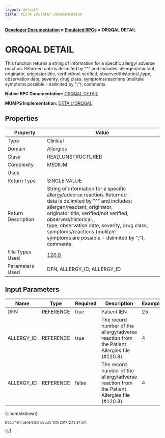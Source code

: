 ```yaml
---
layout: default
title: VISTA Emulator Documentation
---
```


#### [Developer Documentation](../index) &#187; [Emulated RPCs](TableOfContents) &#187; ORQQAL DETAIL<br/>
# ORQQAL DETAIL

This function returns a string of information for a specific allergy/ adverse reaction.  Returned data is delimited by "^" and includes: allergen/reactant, originator, originator title, verified/not verified,  observed/historical,,type, observation date, severity, drug class,  symptoms/reactions (mulitple symptoms possible - delimited by ";"),  comments.

**Native RPC Documentation:** [ORQQAL DETAIL](../VISTARPC/ORQQAL_DETAIL)

**MUMPS Implementation:** [DETAIL^ORQQAL](http://code.osehra.org/dox/Routine_ORQQAL_source.html)

## Properties

Property | Value
--- | ---
Type | Clinical
Domain | Allergies
Class | READ_UNSTRUCTURED
Complexity | MEDIUM
Uses | 
Return Type | SINGLE VALUE
Return Description | String of information for a specific allergy/adverse reaction.  Returned<br/>data is delimited by "^" and includes: allergen/reactant, originator, <br/>originator title, verified/not verified, observed/historical, , <br/>type, observation date, severity, drug class, symptoms/reactions (mulitple<br/>symptoms are possible - delimited by ";"), comments.
File Types Used | [120.8](../VDM/Patient_Allergies-120_8)
Parameters Used | DFN, ALLERGY_ID, ALLERGY_ID


## Input Parameters

Name | Type | Required | Description | Example
--- | --- | --- | --- | ---
DFN | REFERENCE | true | Patient IEN | 25
ALLERGY_ID | REFERENCE | true | The record number of the allergy/adverse reaction from the Patient<br/>Allergies file (#120.8). | 4
ALLERGY_ID | REFERENCE | false | The record number of the allergy/adverse reaction from the Patient<br/>Allergies file (#120.8). | 4

{::nomarkdown} <br/><p style="font-size: 11px">Document generated on July 13th 2017, 2:13:34 pm</p>{:/}